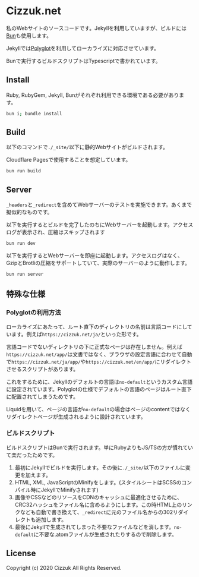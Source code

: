# Cizzuk.net

私のWebサイトのソースコードです。Jekyllを利用していますが、ビルドには[Bun](https://bun.com)も使用します。

Jekyllでは[Polyglot](https://github.com/untra/polyglot)を利用してローカライズに対応させています。

Bunで実行するビルドスクリプトはTypescriptで書かれています。

## Install

Ruby, RubyGem, Jekyll, Bunがそれぞれ利用できる環境である必要があります。

```bash
bun i; bundle install
```

## Build

以下のコマンドで`./_site/`以下に静的Webサイトがビルドされます。

Cloudflare Pagesで使用することを想定しています。

```bash
bun run build
```

## Server

`_headers`と`_redirect`を含めてWebサーバーのテストを実施できます。あくまで擬似的なものです。

以下を実行するとビルドを完了したのちにWebサーバーを起動します。アクセスログが表示され、圧縮はスキップされます

```bash
bun run dev
```

以下を実行するとWebサーバーを即座に起動します。アクセスログはなく、GzipとBrotliの圧縮をサポートしていて、実際のサーバーのように動作します。

```bash
bun run server
```

## 特殊な仕様

### Polyglotの利用方法

ローカライズにあたって、ルート直下のディレクトリの名前は言語コードにしています。例えば`https://cizzuk.net/ja/`といった形です。

言語コードでないディレクトリの下に正式なページは存在しません。例えば`https://cizzuk.net/app/`は文書ではなく、ブラウザの設定言語に合わせて自動で`https://cizzuk.net/ja/app/`や`https://cizzuk.net/en/app/`にリダイレクトさせるスクリプトがあります。

これをするために、Jekyllのデフォルトの言語は`no-default`というカスタム言語に設定されています。Polyglotの仕様でデフォルトの言語のページはルート直下に配置されてしまうためです。

Liquidを用いて、ページの言語が`no-default`の場合はページのcontentではなくリダイレクトページが生成されるように設計されています。

### ビルドスクリプト

ビルドスクリプトはBunで実行されます。単にRubyよりもJS/TSの方が慣れていて楽だったためです。

1. 最初にJekyllでビルドを実行します。その後に`./_site/`以下のファイルに変更を加えます。
2. HTML, XML, JavaScriptのMinifyをします。(スタイルシートはSCSSのコンパイル時にJekyllでMinifyされます)
3. 画像やCSSなどのリソースをCDNのキャッシュに最適化させるために、CRC32ハッシュをファイル名に含めるようにします。この時HTML上のリンクなども自動で書き換えて、`_redirect`に元のファイル名からの302リダイレクトも追加します。
4. 最後にJekyllで生成されてしまった不要なファイルなどを消します。`no-default`に不要な.atomファイルが生成されたりするので削除します。

## License

Copyright (c) 2020 Cizzuk All Rights Reserved.
